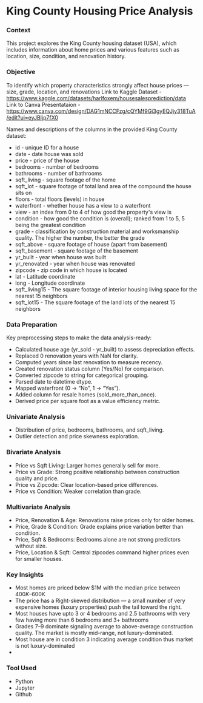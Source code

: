 # King County Housing Price Analysis

### Context
This project explores the King County housing dataset (USA), which includes information about home prices and various features such as location, size, condition, and renovation history.

### Objective
To identify which property characteristics strongly affect house prices — size, grade, location, and renovations
Link to Kaggle Dataset - https://www.kaggle.com/datasets/harlfoxem/housesalesprediction/data
Link to Canva Presentataion - https://www.canva.com/design/DAG1mNCCFzg/cQYMf9Gi3gyEQJjy318TuA/edit?ui=eyJBIjp7fX0

Names and descriptions of the columns in the provided King County dataset:

- id - unique ID for a house
- date - date house was sold
- price - price of the house
- bedrooms - number of bedrooms
- bathrooms - number of bathrooms
- sqft_living - square footage of the home
- sqft_lot - square footage of total land area of the compound the house sits on
- floors - total floors (levels) in house
- waterfront - whether house has a view to a waterfront
- view - an index from 0 to 4 of how good the property's view is
- condition - how good the condition is (overall); ranked from 1 to 5, 5 being the greatest condition
- grade - classification by construction material and worksmanship quality. The higher the number, the better the grade
- sqft_above - square footage of house (apart from basement)
- sqft_basement - square footage of the basement
- yr_built - year when house was built
- yr_renovated - year when house was renovated
- zipcode - zip code in which house is located
- lat - Latitude coordinate
- long - Longitude coordinate
- sqft_living15 - The square footage of interior housing living space for the nearest 15 neighbors
- sqft_lot15 - The square footage of the land lots of the nearest 15 neighbors

### Data Preparation

Key preprocessing steps to make the data analysis-ready:

- Calculated house age (yr_sold - yr_built) to assess depreciation effects.
- Replaced 0 renovation years with NaN for clarity.
- Computed years since last renovation to measure recency.
- Created renovation status column (Yes/No) for comparison.
- Converted zipcode to string for categorical grouping.
- Parsed date to datetime dtype.
- Mapped waterfront (0 → “No”, 1 → “Yes”).
- Added column for resale homes (sold_more_than_once).
- Derived price per square foot as a value efficiency metric.

### Univariate Analysis
- Distribution of price, bedrooms, bathrooms, and sqft_living.
- Outlier detection and price skewness exploration.

### Bivariate Analysis
- Price vs Sqft Living: Larger homes generally sell for more.
- Price vs Grade: Strong positive relationship between construction quality and price.
- Price vs Zipcode: Clear location-based price differences.
- Price vs Condition: Weaker correlation than grade.

### Multivariate Analysis
- Price, Renovation & Age: Renovations raise prices only for older homes.
- Price, Grade & Condition: Grade explains price variation better than condition.
- Price, Sqft & Bedrooms: Bedrooms alone are not strong predictors without size.
- Price, Location & Sqft: Central zipcodes command higher prices even for smaller houses.

### Key Insights
- Most homes are priced below $1M with the median price between $400K–$600K
- The price has a Right-skewed distribution — a small number of very expensive homes (luxury properties) push the tail toward the right.
- Most houses have upto 3 or 4 bedrooms and 2.5 bathrooms with very few having more than 6 bedrooms and 3+ bathrooms
- Grades 7–9 dominate signaling average to above-average construction quality. The market is mostly mid-range, not luxury-dominated.
- Most house are in condition 3 indicating average condition thus market is not luxury-dominated
- 

### Tool Used
- Python
- Jupyter
- Github
